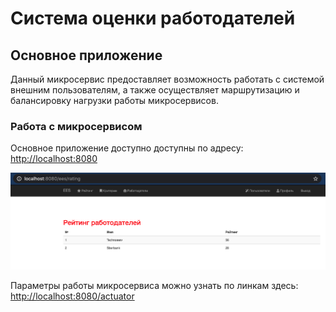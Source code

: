# Система оценки работодателей

## Основное приложение

Данный микросервис предоставляет возможность работать с системой внешним пользователям, 
а также осуществляет маршрутизацию и балансировку нагрузки работы микросервисов.  

### Работа с микросервисом

Основное приложение доступно доступны по адресу: [http://localhost:8080](http://localhost:8080)

![UI](../doc/screens/ui.png)

Параметры работы микросервиса можно узнать по линкам здесь: [http://localhost:8080/actuator](http://localhost:8080/actuator)
